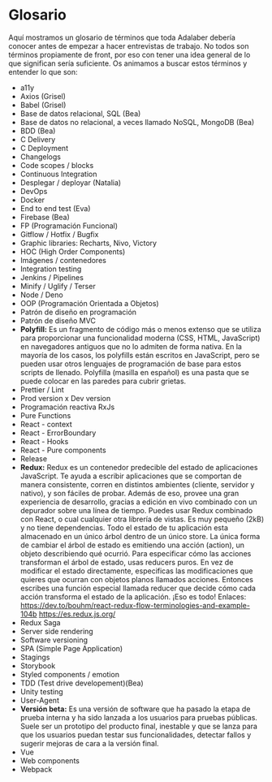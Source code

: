 # Glosario
Aquí mostramos un glosario de términos que toda Adalaber debería conocer antes de empezar a hacer entrevistas de trabajo. No todos son términos propiamente de front, por eso con tener una idea general de lo que significan sería suficiente. Os animamos a buscar estos términos y entender lo que son:

- a11y
- Axios (Grisel)
- Babel (Grisel)
- Base de datos relacional, SQL (Bea)
- Base de datos no relacional, a veces llamado NoSQL, MongoDB (Bea)
- BDD (Bea)
- C Delivery
- C Deployment
- Changelogs
- Code scopes / blocks
- Continuous Integration
- Desplegar / deployar (Natalia)
- DevOps
- Docker
- End to end test (Eva)
- Firebase (Bea)
- FP (Programación Funcional)
- Gitflow / Hotfix / Bugfix
- Graphic libraries: Recharts, Nivo, Victory
- HOC (High Order Components)
- Imágenes / contenedores
- Integration testing
- Jenkins / Pipelines
- Minify / Uglify / Terser
- Node / Deno
- OOP (Programación Orientada a Objetos)
- Patrón de diseño en programación
- Patrón de diseño MVC
- **Polyfill:** Es un fragmento de código más o menos extenso que se utiliza para proporcionar una funcionalidad moderna (CSS, HTML, JavaScript) en navegadores antiguos que no lo admiten de forma nativa. En la mayoría de los casos, los polyfills están escritos en JavaScript, pero se pueden usar otros lenguajes de programación de base para estos scripts de llenado. Polyfilla (masilla en español) es una pasta que se puede colocar en las paredes para cubrir grietas. 
- Prettier / Lint
- Prod version x Dev version
- Programación reactiva RxJs
- Pure Functions
- React - context
- React - ErrorBoundary
- React - Hooks
- React - Pure components
- Release
- **Redux:** Redux es un contenedor predecible del estado de aplicaciones JavaScript. Te ayuda a escribir aplicaciones que se comportan de manera consistente, corren en distintos ambientes (cliente, servidor y nativo), y son fáciles de probar. Además de eso, provee una gran experiencia de desarrollo, gracias a edición en vivo combinado con un depurador sobre una línea de tiempo. Puedes usar Redux combinado con React, o cual cualquier otra librería de vistas. Es muy pequeño (2kB) y no tiene dependencias.
Todo el estado de tu aplicación esta almacenado en un único árbol dentro de un único store. La única forma de cambiar el árbol de estado es emitiendo una acción (action), un objeto describiendo qué ocurrió.
Para especificar cómo las acciones transforman el árbol de estado, usas reducers puros.
En vez de modificar el estado directamente, especificas las modificaciones que quieres que ocurran con objetos planos llamados acciones. Entonces escribes una función especial llamada reducer que decide cómo cada acción transforma el estado de la aplicación.
¡Eso es todo! 
Enlaces: 
https://dev.to/bouhm/react-redux-flow-terminologies-and-example-104b 
https://es.redux.js.org/
- Redux Saga
- Server side rendering
- Software versioning
- SPA (Simple Page Application)
- Stagings
- Storybook
- Styled components / emotion
- TDD (Test drive developement)(Bea)
- Unity testing
- User-Agent
- **Versión beta:** Es una versión de software que ha pasado la etapa de prueba interna y ha sido lanzada a los usuarios para pruebas públicas. Suele ser un prototipo del producto final, inestable y que se lanza para que los usuarios puedan testar sus funcionalidades, detectar fallos y sugerir mejoras de cara a la versión final. 
- Vue
- Web components
- Webpack




